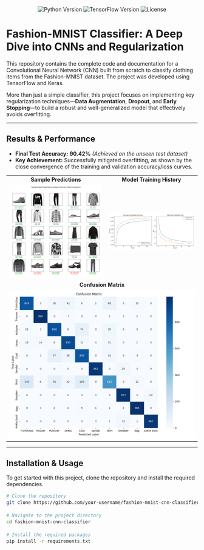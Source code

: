 
<p align="center">
  <img src="https://img.shields.io/badge/Python-3.10+-blue.svg" alt="Python Version">
  <img src="https://img.shields.io/badge/TensorFlow-2.x-orange.svg" alt="TensorFlow Version">
  <img src="https://img.shields.io/badge/License-MIT-green.svg" alt="License">
</p>

# Fashion-MNIST Classifier: A Deep Dive into CNNs and Regularization

This repository contains the complete code and documentation for a Convolutional Neural Network (CNN) built from scratch to classify clothing items from the Fashion-MNIST dataset. The project was developed using TensorFlow and Keras.

More than just a simple classifier, this project focuses on implementing key regularization techniques—**Data Augmentation**, **Dropout**, and **Early Stopping**—to build a robust and well-generalized model that effectively avoids overfitting.

---

## Results & Performance

*   **Final Test Accuracy:** **90.42%** *(Achieved on the unseen test dataset)*
*   **Key Achievement:** Successfully mitigated overfitting, as shown by the close convergence of the training and validation accuracy/loss curves.

<table>
  <tr>
    <td align="center"><strong>Sample Predictions</strong></td>
    <td align="center"><strong>Model Training History</strong></td>
  </tr>
  <tr>
    <td><img src="sample_predictions.png" alt="Sample Predictions"></td>
    <td><img src="training_history.png" alt="Training History Plot"></td>
  </tr>
  <tr>
    <td colspan="2" align="center"><strong>Confusion Matrix</strong></td>
  </tr>
  <tr>
    <td colspan="2" align="center"><img src="confusion_matrix.png" alt="Confusion Matrix"></td>
  </tr>
</table>

---

## Installation & Usage

To get started with this project, clone the repository and install the required dependencies.

```bash
# Clone the repository
git clone https://github.com/your-username/fashion-mnist-cnn-classifier.git

# Navigate to the project directory
cd fashion-mnist-cnn-classifier

# Install the required packages
pip install -r requirements.txt
